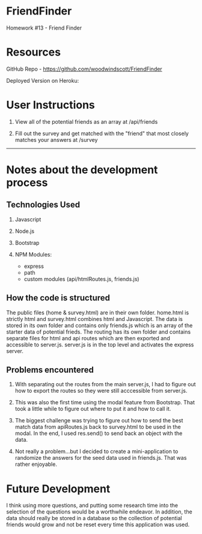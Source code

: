 # FriendFinder
Homework #13 - Friend Finder

# Resources
GitHub Repo - https://github.com/woodwindscott/FriendFinder

Deployed Version on Heroku: 

# User Instructions

1. View all of the potential friends as an array at /api/friends

2. Fill out the survey and get matched with the "friend" that most closely matches your answers at /survey

*******************************************************

# Notes about the development process

## Technologies Used

1. Javascript
2. Node.js
3. Bootstrap
4. NPM Modules:

    * express
    * path
    * custom modules (api/htmlRoutes.js, friends.js)

## How the code is structured

The public files (home & survey.html) are in their own folder.  home.html is strictly html and survey.html combines html and Javascript.  The data is stored in its own folder and contains only friends.js which is an array of the starter data of potential frieds. The routing has its own folder and contains separate files for html and api routes which are then exported and accessible to server.js. server.js is in the top level and activates the express server.

## Problems encountered

1. With separating out the routes from the main server.js, I had to figure out how to export the routes so they were still acccessible from server.js.

2. This was also the first time using the modal feature from Bootstrap.  That took a little while to figure out where to put it and how to call it.

3. The biggest challenge was trying to figure out how to send the best match data from apiRoutes.js back to survey.html to be used in the modal.  In the end, I used res.send() to send back an object with the data.

4. Not really a problem...but I decided to create a mini-application to randomize the answers for the seed data used in friends.js.  That was rather enjoyable.

# Future Development

I think using more questions, and putting some research time into the selection of the questions would be a worthwhile endeavor.  In addition, the data should really be stored in a database so the collection of potential friends would grow and not be reset every time this application was used.